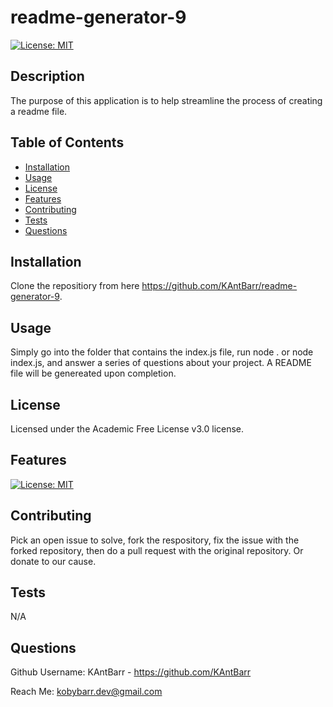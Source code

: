 # readme-generator-9
[![License: MIT](https://img.shields.io/badge/License-MIT-yellow.svg)](https://opensource.org/licenses/MIT)

## Description
The purpose of this application is to help streamline the process of creating a readme file.

## Table of Contents
- [Installation](#Installation)
- [Usage](#Usage)
- [License](#License)
- [Features](#Features)
- [Contributing](#Contributing)
- [Tests](#Tests)
- [Questions](#Questions)

## Installation
Clone the repositiory from here https://github.com/KAntBarr/readme-generator-9.

## Usage
Simply go into the folder that contains the index.js file, run node . or node index.js, and answer a series of questions about your project. A README file will be genereated upon completion.

## License
Licensed under the Academic Free License v3.0 license.

## Features
[![License: MIT](https://img.shields.io/badge/License-MIT-yellow.svg)](https://opensource.org/licenses/MIT)

## Contributing
Pick an open issue to solve, fork the respository, fix the issue with the forked repository, then do a pull request with the original repository. Or donate to our cause.

## Tests
N/A

## Questions
Github Username: KAntBarr - https://github.com/KAntBarr

Reach Me: kobybarr.dev@gmail.com